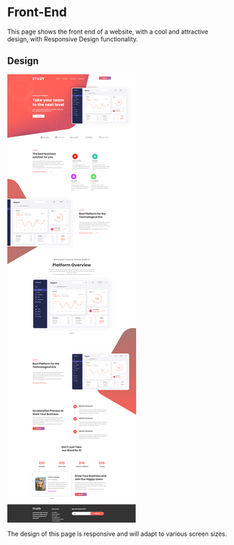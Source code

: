 # Front-End

   This page shows the front end of a website, with a cool and attractive design, with Responsive Design functionality.


## Design

![This is Home image](Preview.png)

The design of this page is responsive and will adapt to various screen sizes.